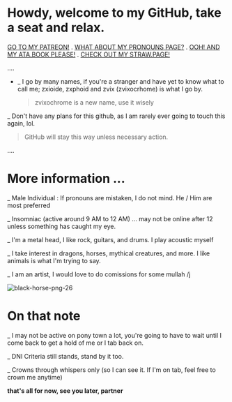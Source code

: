 #   Howdy, welcome to my GitHub, take a seat and relax.

[GO TO MY PATREON!](https://www.patreon.com/c/user/about?u=85089921) . [WHAT ABOUT MY PRONOUNS PAGE?](https://en.pronouns.page/@zxioide) . [OOH! AND MY ATA.BOOK PLEASE!](https://zxioide.atabook.org/) . [CHECK OUT MY STRAW.PAGE!](https://zxizide.straw.page/)

....

- _ I go by many names, if you're a stranger and have yet to know what to call me; zxioide, zxphoid and zvix (zvixocrhome) is what I go by.

  > zvixochrome is a new name, use it wisely

_ Don't have any plans for this github, as I am rarely ever going to touch this again, lol.
  > GitHub will stay this way unless necessary action.

....


# More information ...

_ Male Individual : If pronouns are mistaken, I do not mind. He / Him are most preferred

_ Insomniac (active around 9 AM to 12 AM) ... may not be online after 12 unless something has caught my eye.

_ I'm a metal head, I like rock, guitars, and drums. I play acoustic myself 

_ I take interest in dragons, horses, mythical creatures, and more. I like animals is what I'm trying to say.

_ I am an artist, I would love to do comissions for some mullah /j

![black-horse-png-26](https://github.com/user-attachments/assets/b3b3677c-67c4-4591-878f-56e2dcb56542)


# On that note

_ I may not be active on pony town a lot, you're going to have to wait until I come back to get a hold of me or I tab back on. 

_ DNI Criteria still stands, stand by it too.

_ Crowns through whispers only (so I can see it. If I'm on tab, feel free to crown me anytime)


**that's all for now, see you later, partner**

